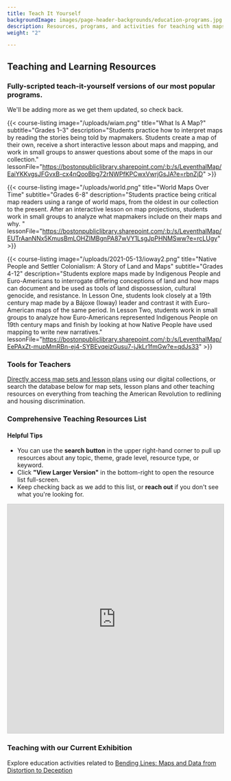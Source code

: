 ```yaml
---
title: Teach It Yourself
backgroundImage: images/page-header-backgrounds/education-programs.jpg
description: Resources, programs, and activities for teaching with maps
weight: "2"

---
```

## Teaching and Learning Resources

### Fully-scripted teach-it-yourself versions of our most popular programs.

We'll be adding more as we get them updated, so check back.

{{< course-listing image="/uploads/wiam.png" title="What Is A Map?" subtitle="Grades 1–3" description="Students practice how to interpret maps by reading the stories being told by mapmakers. Students create a map of their own, receive a short interactive lesson about maps and mapping, and work in small groups to answer questions about some of the maps in our collection." lessonFile="https://bostonpubliclibrary.sharepoint.com/:b:/s/LeventhalMap/EaiYKKvgsJFGvxB-cx4nQooBbg72rNWPfKPCwxVwrjGsJA?e=rbnZjD" >}}

{{< course-listing image="/uploads/world.png" title="World Maps Over Time" subtitle="Grades 6-8" description="Students practice being critical map readers using a range of world maps, from the oldest in our collection to the present. After an interactive lesson on map projections, students work in small groups to analyze what mapmakers include on their maps and why. " lessonFile="https://bostonpubliclibrary.sharepoint.com/:b:/s/LeventhalMap/EUTrAanNNx5KmusBmLOHZlMBgnPA87wVY1LsgJpPHNMSww?e=rcLUgy" >}}

{{< course-listing image="/uploads/2021-05-13/ioway2.png" title="Native People and Settler Colonialism: A Story of Land and Maps" subtitle="Grades 4-12" description="Students explore maps made by Indigenous People and Euro-Americans to interrogate differing conceptions of land and how maps can document and be used as tools of land dispossession, cultural genocide, and resistance. In Lesson One, students look closely at a 19th century map made by a Bájoxe (Ioway) leader and contrast it with Euro-American maps of the same period. In Lesson Two, students work in small groups to analyze how Euro-Americans represented Indigenous People on 19th century maps and finish by looking at how Native People have used mapping to write new narratives." lessonFile="https://bostonpubliclibrary.sharepoint.com/:b:/s/LeventhalMap/EePAxZt-mupMmRBn-ej4-SYBEvqeizGusu7-jJkLr1fmGw?e=qdJs33" >}}

### Tools for Teachers

[Directly access map sets and lesson plans](https://collections.leventhalmap.org/educators) using our digital collections, or search the database below for map sets, lesson plans and other teaching resources on everything from teaching the American Revolution to redlining and housing discrimination.

### Comprehensive Teaching Resources List

#### Helpful Tips

* You can use the **search button** in the upper right-hand corner to pull up resources about any topic, theme, grade level, resource type, or keyword.
* Click **"View Larger Version"** in the bottom-right to open the resource list full-screen.
* Keep checking back as we add to this list, or **reach out** if you don't see what you're looking for.

<iframe class="airtable-embed" src="https://airtable.com/embed/shrqgS77puTobdbQR?backgroundColor=blue&viewControls=on" frameborder="0" onmousewheel="" width="100%" height="533" style="background: transparent; border: 1px solid #ccc;"></iframe>

### Teaching with our Current Exhibition

Explore education activities related to [Bending Lines: Maps and Data from Distortion to Deception](https://www.leventhalmap.org/digital-exhibitions/bending-lines/education-activities/ "Bending Lines: Maps and Data from Distortion to Deception")